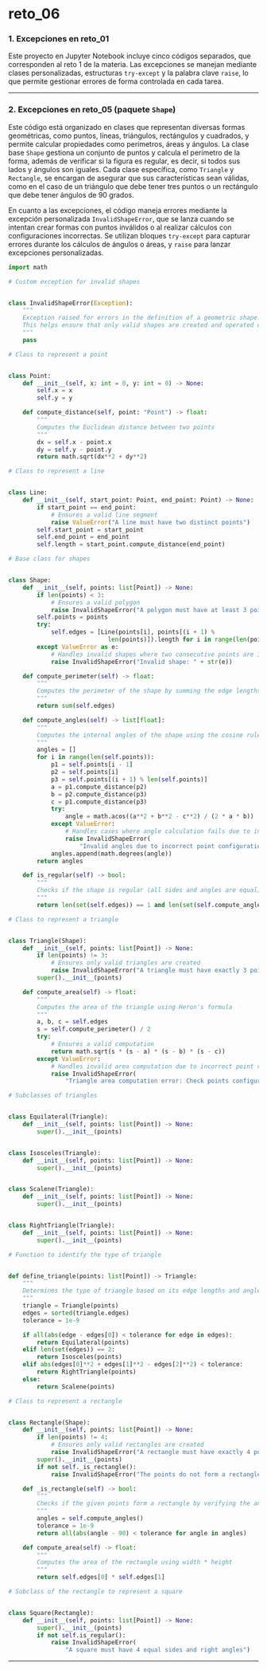 # reto_06


### 1. Excepciones en reto_01

Este proyecto en Jupyter Notebook incluye cinco códigos separados, que corresponden al reto 1 de la materia. Las excepciones se manejan mediante clases personalizadas, estructuras `try-except` y la palabra clave `raise`, lo que permite gestionar errores de forma controlada en cada tarea.
***



### 2. Excepciones en reto_05 (paquete `Shape`)

Este código está organizado en clases que representan diversas formas geométricas, como puntos, líneas, triángulos, rectángulos y cuadrados, y permite calcular propiedades como perímetros, áreas y ángulos. La clase base `Shape` gestiona un conjunto de puntos y calcula el perímetro de la forma, además de verificar si la figura es regular, es decir, si todos sus lados y ángulos son iguales. Cada clase específica, como `Triangle` y `Rectangle`, se encargan de asegurar que sus características sean válidas, como en el caso de un triángulo que debe tener tres puntos o un rectángulo que debe tener ángulos de 90 grados.

En cuanto a las excepciones, el código maneja errores mediante la excepción personalizada `InvalidShapeError`, que se lanza cuando se intentan crear formas con puntos inválidos o al realizar cálculos con configuraciones incorrectas. Se utilizan bloques `try-except` para capturar errores durante los cálculos de ángulos o áreas, y `raise` para lanzar excepciones personalizadas.


``` python
import math

# Custom exception for invalid shapes


class InvalidShapeError(Exception):
    """
    Exception raised for errors in the definition of a geometric shape.
    This helps ensure that only valid shapes are created and operated upon.
    """
    pass

# Class to represent a point


class Point:
    def __init__(self, x: int = 0, y: int = 0) -> None:
        self.x = x
        self.y = y

    def compute_distance(self, point: "Point") -> float:
        """
        Computes the Euclidean distance between two points
        """
        dx = self.x - point.x
        dy = self.y - point.y
        return math.sqrt(dx**2 + dy**2)

# Class to represent a line


class Line:
    def __init__(self, start_point: Point, end_point: Point) -> None:
        if start_point == end_point:
            # Ensures a valid line segment
            raise ValueError("A line must have two distinct points")
        self.start_point = start_point
        self.end_point = end_point
        self.length = start_point.compute_distance(end_point)

# Base class for shapes


class Shape:
    def __init__(self, points: list[Point]) -> None:
        if len(points) < 3:
            # Ensures a valid polygon
            raise InvalidShapeError("A polygon must have at least 3 points")
        self.points = points
        try:
            self.edges = [Line(points[i], points[(i + 1) %
                            len(points)]).length for i in range(len(points))]
        except ValueError as e:
            # Handles invalid shapes where two consecutive points are identical
            raise InvalidShapeError("Invalid shape: " + str(e))

    def compute_perimeter(self) -> float:
        """
        Computes the perimeter of the shape by summing the edge lengths
        """
        return sum(self.edges)

    def compute_angles(self) -> list[float]:
        """
        Computes the internal angles of the shape using the cosine rule
        """
        angles = []
        for i in range(len(self.points)):
            p1 = self.points[i - 1]
            p2 = self.points[i]
            p3 = self.points[(i + 1) % len(self.points)]
            a = p1.compute_distance(p2)
            b = p2.compute_distance(p3)
            c = p1.compute_distance(p3)
            try:
                angle = math.acos((a**2 + b**2 - c**2) / (2 * a * b))
            except ValueError:
                # Handles cases where angle calculation fails due to invalid point placement
                raise InvalidShapeError(
                    "Invalid angles due to incorrect point configuration")
            angles.append(math.degrees(angle))
        return angles

    def is_regular(self) -> bool:
        """
        Checks if the shape is regular (all sides and angles are equal)
        """
        return len(set(self.edges)) == 1 and len(set(self.compute_angles())) == 1

# Class to represent a triangle


class Triangle(Shape):
    def __init__(self, points: list[Point]) -> None:
        if len(points) != 3:
            # Ensures only valid triangles are created
            raise InvalidShapeError("A triangle must have exactly 3 points")
        super().__init__(points)

    def compute_area(self) -> float:
        """
        Computes the area of the triangle using Heron's formula
        """
        a, b, c = self.edges
        s = self.compute_perimeter() / 2
        try:
            # Ensures a valid computation
            return math.sqrt(s * (s - a) * (s - b) * (s - c))
        except ValueError:
            # Handles invalid area computation due to incorrect point configurations
            raise InvalidShapeError(
                "Triangle area computation error: Check points configuration")

# Subclasses of triangles


class Equilateral(Triangle):
    def __init__(self, points: list[Point]) -> None:
        super().__init__(points)


class Isosceles(Triangle):
    def __init__(self, points: list[Point]) -> None:
        super().__init__(points)


class Scalene(Triangle):
    def __init__(self, points: list[Point]) -> None:
        super().__init__(points)


class RightTriangle(Triangle):
    def __init__(self, points: list[Point]) -> None:
        super().__init__(points)

# Function to identify the type of triangle


def define_triangle(points: list[Point]) -> Triangle:
    """
    Determines the type of triangle based on its edge lengths and angles
    """
    triangle = Triangle(points)
    edges = sorted(triangle.edges)
    tolerance = 1e-9

    if all(abs(edge - edges[0]) < tolerance for edge in edges):
        return Equilateral(points)
    elif len(set(edges)) == 2:
        return Isosceles(points)
    elif abs(edges[0]**2 + edges[1]**2 - edges[2]**2) < tolerance:
        return RightTriangle(points)
    else:
        return Scalene(points)

# Class to represent a rectangle


class Rectangle(Shape):
    def __init__(self, points: list[Point]) -> None:
        if len(points) != 4:
            # Ensures only valid rectangles are created
            raise InvalidShapeError("A rectangle must have exactly 4 points")
        super().__init__(points)
        if not self._is_rectangle():
            raise InvalidShapeError("The points do not form a rectangle")

    def _is_rectangle(self) -> bool:
        """
        Checks if the given points form a rectangle by verifying the angles
        """
        angles = self.compute_angles()
        tolerance = 1e-9
        return all(abs(angle - 90) < tolerance for angle in angles)

    def compute_area(self) -> float:
        """
        Computes the area of the rectangle using width * height
        """
        return self.edges[0] * self.edges[1]

# Subclass of the rectangle to represent a square


class Square(Rectangle):
    def __init__(self, points: list[Point]) -> None:
        super().__init__(points)
        if not self.is_regular():
            raise InvalidShapeError(
                "A square must have 4 equal sides and right angles")

```
***
